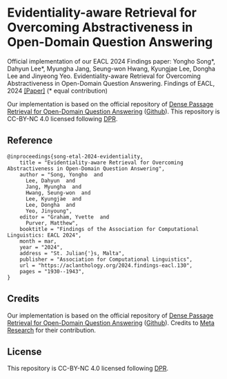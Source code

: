 # Evidentiality-aware Retrieval for Overcoming Abstractiveness in Open-Domain Question Answering

Official implementation of our EACL 2024 Findings paper: 
Yongho Song*, Dahyun Lee*, Myungha Jang, Seung-won Hwang, Kyungjae Lee, Dongha Lee and Jinyeong Yeo. Evidentiality-aware Retrieval for Overcoming Abstractiveness in Open-Domain Question Answering. Findings of EACL, 2024 [[Paper]][paper_link] (* equal contribution)

Our implementation is based on the official repository of [Dense Passage Retrieval for Open-Domain Question Answering][dpr_paper] ([Github][dpr_github]). This repository is CC-BY-NC 4.0 licensed following [DPR][dpr_github].

Reference
---------------
```
@inproceedings{song-etal-2024-evidentiality,
    title = "Evidentiality-aware Retrieval for Overcoming Abstractiveness in Open-Domain Question Answering",
    author = "Song, Yongho  and
      Lee, Dahyun  and
      Jang, Myungha  and
      Hwang, Seung-won  and
      Lee, Kyungjae  and
      Lee, Dongha  and
      Yeo, Jinyoung",
    editor = "Graham, Yvette  and
      Purver, Matthew",
    booktitle = "Findings of the Association for Computational Linguistics: EACL 2024",
    month = mar,
    year = "2024",
    address = "St. Julian{'}s, Malta",
    publisher = "Association for Computational Linguistics",
    url = "https://aclanthology.org/2024.findings-eacl.130",
    pages = "1930--1943",
}
```
Credits
---------------
Our implementation is based on the official repository of [Dense Passage Retrieval for Open-Domain Question Answering][dpr_paper] ([Github][dpr_github]). Credits to [Meta Research][meta_research] for their contribution.

License
---------------
This repository is CC-BY-NC 4.0 licensed following [DPR][dpr_github].

[paper_link]: https://arxiv.org/abs/2304.03031
[dpr_paper]: https://arxiv.org/abs/2004.04906
[dpr_github]: https://github.com/facebookresearch/DPR
[meta_research]: https://github.com/facebookresearch
